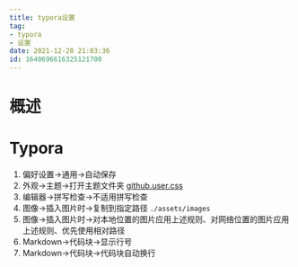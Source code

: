 ```yaml
---
title: typora设置
tag: 
- typora
- 设置
date: 2021-12-28 21:03:36
id: 1640696616325121700
---
```

# 概述

# Typora

1. 偏好设置→通用→自动保存
2. 外观→主题→打开主题文件夹  [github.user.css](assets/data/github.user.css) 
3. 编辑器→拼写检查→不适用拼写检查
4. 图像→插入图片时→复制到指定路径 `./assets/images`  
5. 图像→插入图片时→对本地位置的图片应用上述规则、对网络位置的图片应用上述规则、优先使用相对路径
6. Markdown→代码块→显示行号
7. Markdown→代码块→代码块自动换行
